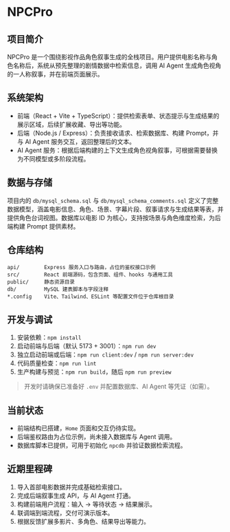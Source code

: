 # NPCPro

## 项目简介
NPCPro 是一个围绕影视作品角色叙事生成的全栈项目。用户提供电影名称与角色名称后，系统从预先整理的剧情数据中检索信息，调用 AI Agent 生成角色视角的一人称叙事，并在前端页面展示。

## 系统架构
- 前端（React + Vite + TypeScript）：提供检索表单、状态提示与生成结果的展示区域，后续扩展收藏、导出等功能。
- 后端（Node.js / Express）：负责接收请求、检索数据库、构建 Prompt，并与 AI Agent 服务交互，返回整理后的文本。
- AI Agent 服务：根据后端构建的上下文生成角色视角叙事，可根据需要替换为不同模型或多阶段流程。

## 数据与存储
项目内的 `db/mysql_schema.sql` 与 `db/mysql_schema_comments.sql` 定义了完整数据模型，涵盖电影信息、角色、场景、字幕片段、叙事请求与生成结果等表，并提供角色台词视图。数据库以电影 ID 为核心，支持按场景与角色维度检索，为后端构建 Prompt 提供素材。

## 仓库结构
```
api/        Express 服务入口与路由，占位的鉴权接口示例
src/        React 前端源码，包含页面、组件、hooks 与通用工具
public/     静态资源目录
db/         MySQL 建表脚本与字段注释
*.config    Vite、Tailwind、ESLint 等配置文件位于仓库根目录
```

## 开发与调试
1. 安装依赖：`npm install`
2. 启动前端与后端（默认 5173 + 3001）：`npm run dev`
3. 独立启动前端或后端：`npm run client:dev` / `npm run server:dev`
4. 代码质量检查：`npm run lint`
5. 生产构建与预览：`npm run build`，随后 `npm run preview`

> 开发时请确保已准备好 `.env` 并配置数据库、AI Agent 等凭证（如需）。

## 当前状态
- 前端结构已搭建，`Home` 页面和交互仍待实现。
- 后端鉴权路由为占位示例，尚未接入数据库与 Agent 调用。
- 数据库脚本已提供，可用于初始化 `npcdb` 并验证数据检索流程。

## 近期里程碑
1. 导入首部电影数据并完成基础检索接口。
2. 完成后端叙事生成 API，与 AI Agent 打通。
3. 构建前端用户流程：输入 → 等待状态 → 结果展示。
4. 联调端到端流程，交付可演示版本。
5. 根据反馈扩展多影片、多角色、结果导出等能力。
